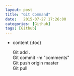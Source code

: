 ```yaml
---
layout: post
title: "Git Command"
date:   2015-07-27 17:26:00 
categories: [Github]
tags: [Github]
---
```


* content
{:toc}

  Git add .<br />
  Git commit -m "comments"<br />
  Git push origin master<br />
  Git pull<br />
